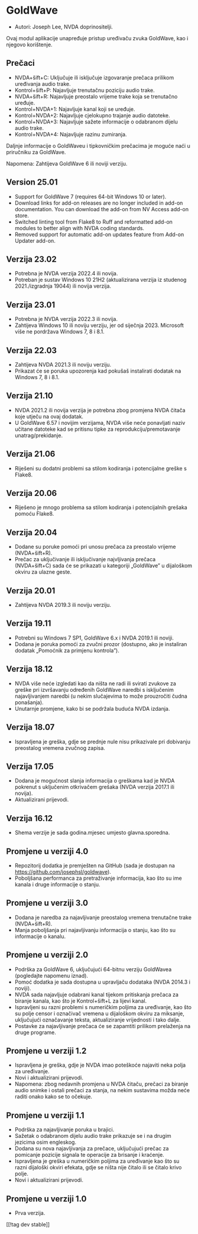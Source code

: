 # GoldWave #

* Autori: Joseph Lee, NVDA doprinositelji.

Ovaj modul aplikacije unapređuje pristup uređivaču zvuka GoldWave, kao i
njegovo korištenje.

## Prečaci ##

* NVDA+šift+C: Uključuje ili isključuje izgovaranje prečaca prilikom
  uređivanja audio trake.
* Kontrol+šift+P: Najavljuje trenutačnu poziciju audio trake.
* NVDA+šift+R: Najavljuje preostalo vrijeme trake koja se trenutačno
  uređuje.
* Kontrol+NVDA+1: Najavljuje kanal koji se uređuje.
* Kontrol+NVDA+2: Najavljuje cjelokupno trajanje audio datoteke.
* Kontrol+NVDA+3: Najavljuje sažete informacije o odabranom dijelu audio
  trake.
* Kontrol+NVDA+4: Najavljuje razinu zumiranja.

Daljnje informacije o GoldWaveu i tipkovničkim prečacima je moguće naći u
priručniku za GoldWave.

Napomena: Zahtijeva GoldWave 6 ili noviji verziju.

## Version 25.01

* Support for GoldWave 7 (requires 64-bit Windows 10 or later).
* Download links for add-on releases are no longer included in add-on
  documentation. You can download the add-on from NV Access add-on store.
* Switched linting tool from Flake8 to Ruff and reformatted add-on modules
  to better align with NVDA coding standards.
* Removed support for automatic add-on updates feature from Add-on Updater
  add-on.

## Verzija 23.02

* Potrebna je NVDA verzija 2022.4 ili novija.
* Potreban je sustav Windows 10 21H2 (aktualizirana verzija iz studenog
  2021./izgradnja 19044) ili novija verzija.

## Verzija 23.01

* Potrebna je NVDA verzija 2022.3 ili novija.
* Zahtijeva Windows 10 ili noviju verziju, jer od siječnja 2023. Microsoft
  više ne pordržava Windows 7, 8 i 8.1.

## Verzija 22.03

* Zahtijeva NVDA 2021.3 ili noviju verziju.
* Prikazat će se poruka upozorenja kad pokušaš instalirati dodatak na
  Windows 7, 8 i 8.1.

## Verzija 21.10

* NVDA 2021.2 ili novija verzija je potrebna zbog promjena NVDA čitača koje
  utječu na ovaj dodatak.
* U GoldWave 6.57 i novijim verzijama, NVDA više neće ponavljati naziv
  učitane datoteke kad se pritisnu tipke za reprodukciju/premotavanje
  unatrag/prekidanje.

## Verzija 21.06

* Riješeni su dodatni problemi sa stilom kodiranja i potencijalne greške s
  Flake8.

## Verzija 20.06

* Riješeno je mnogo problema sa stilom kodiranja i potencijalnih grešaka
  pomoću Flake8.

## Verzija 20.04

* Dodane su poruke pomoći pri unosu prečaca za preostalo vrijeme
  (NVDA+šift+R).
* Prečac za uključivanje ili isključivanje najvljivanja prečaca
  (NVDA+šift+C) sada će se prikazati u kategoriji „GoldWave” u dijaloškom
  okviru za ulazne geste.

## Verzija 20.01

* Zahtijeva NVDA 2019.3 ili noviju verziju.

## Verzija 19.11

* Potrebni su Windows 7 SP1, GoldWave 6.x i NVDA 2019.1 ili noviji.
* Dodana je poruka pomoći za zvučni prozor (dostupno, ako je instaliran
  dodatak „Pomoćnik za primjenu kontrola”).

## Verzija 18.12

* NVDA više neće izgledati kao da ništa ne radi ili svirati zvukove za
  greške pri izvršavanju određenih GoldWave naredbi s isključenim
  najavljivanjem naredbi (u nekim slučajevima to može prouzročiti čudna
  ponašanja).
* Unutarnje promjene, kako bi se podržala buduća NVDA izdanja.

## Verzija 18.07

* Ispravljena je greška, gdje se prednje nule nisu prikazivale pri dobivanju
  preostalog vremena zvučnog zapisa.

## Verzija 17.05

* Dodana je mogućnost slanja informacija o greškama kad je NVDA pokrenut s
  uključenim otkrivačem grešaka (NVDA verzija 2017.1 ili novija).
* Aktualizirani prijevodi.

## Verzija 16.12

* Shema verzije je sada godina.mjesec umjesto glavna.sporedna.

## Promjene u verziji 4.0

* Repozitorij dodatka je premješten na GitHub (sada je dostupan na
  https://github.com/josephsl/goldwave).
* Poboljšana performanca za pretraživanje informacija, kao što su ime kanala
  i druge informacije o stanju.

## Promjene u verziji 3.0

* Dodana je naredba za najavljivanje preostalog vremena trenutačne trake
  (NVDA+šift+R).
* Manja poboljšanja pri najavljivanju informacija o stanju, kao što su
  informacije o kanalu.

## Promjene u verziji 2.0

* Podrška za GoldWave 6, uključujući 64-bitnu verziju GoldWavea (pogledajte
  napomenu iznad).
* Pomoć dodatka je sada dostupna u upravljaču dodataka (NVDA 2014.3 i
  noviji).
* NVDA sada najavljuje odabrani kanal tijekom pritiskanja prečaca za biranje
  kanala, kao što je Kontrol+šift+L za lijevi kanal.
* Ispravljeni su razni problemi s numeričkim poljima za uređivanje, kao što
  su polje censor i označivač vremena u dijaloškom okviru za miksanje,
  uključujući označavanje teksta, aktualiziranje vrijednosti i tako dalje.
* Postavke za najavljivanje prečaca će se zapamtiti prilikom prelaženja na
  druge programe.

## Promjene u verziji 1.2

* Ispravljena je greška, gdje je NVDA imao poteškoće najaviti neka polja za
  uređivanje.
* Novi i aktualizirani prijevodi.
* Napomena: zbog nedavnih promjena u NVDA čitaču, prečaci za biranje audio
  snimke i ostali prečaci za stanja, na nekim sustavima možda neće raditi
  onako kako se to očekuje.

## Promjene u verziji 1.1

* Podrška za najavljivanje poruka u brajici.
* Sažetak o odabranom dijelu audio trake prikazuje se i na drugim jezicima
  osim engleskog.
* Dodana su nova najavljivanja za prečace, uključujući prečac za pomicanje
  pozicije signala te operacije za brisanje i kraćenje.
* Ispravljena je greška u numeričkim poljima za uređivanje kao što su razni
  dijaloški okviri efekata, gdje se ništa nije čitalo ili se čitalo krivo
  polje.
* Novi i aktualizirani prijevodi.

## Promjene u verziji 1.0

* Prva verzija.

[[!tag dev stable]]

[1]: https://www.nvaccess.org/addonStore/legacy?file=goldwave
